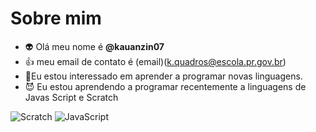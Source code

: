 # Sobre mim
- 👽 Olá meu nome é **@kauanzin07**
- :+1: meu email de contato é (email)(k.quadros@escola.pr.gov.br)
- 🤪Eu estou interessado em aprender a programar novas linguagens.
- 😈 Eu estou aprendendo a programar recentemente a linguagens de Javas Script e Scratch

 ![Scratch](https://img.shields.io/badge/Scratch-4D97FF?style=for-the-badge&logo=Scratch&logoColor=white)
 ![JavaScript](https://img.shields.io/badge/JavaScript-323330?style=for-the-badge&logo=javascript&logoColor=F7DF1E)
 
